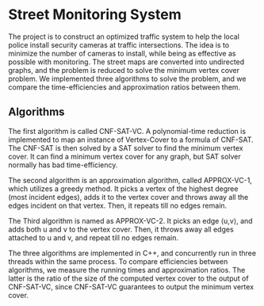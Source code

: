 # Street Monitoring System
The project is to construct an optimized traffic system to help the local police install security cameras at traffic intersections. The idea is to minimize the number of cameras to install, while being as effective as possible with monitoring. The street maps are converted into undirected graphs, and the problem is reduced to solve the minimum vertex cover problem. We implemented three algorithms to solve the problem, and we compare the time-efficiencies and approximation ratios between them.

## Algorithms
The first algorithm is called CNF-SAT-VC. A polynomial-time reduction is implemented to map an instance of Vertex-Cover to a formula of CNF-SAT. The CNF-SAT is then solved by a SAT solver to find the minimum vertex cover. It can find a minimum vertex cover for any graph, but SAT solver normally has bad time-efficiency.

The second algorithm is an approximation algorithm, called APPROX-VC-1, which utilizes a greedy method. It picks a vertex of the highest degree (most incident edges), adds it to the vertex cover and throws away all the edges incident on that vertex. Then, it repeats till no edges remain.

The Third algorithm is named as APPROX-VC-2. It picks an edge ⟨u,v⟩, and adds both u and v to the vertex cover. Then, it throws away all edges attached to u and v, and repeat till no edges remain.

The three algorithms are implemented in C++, and concurrently run in three threads within the same process. To compare efficiencies between algorithms, we measure the running times and approximation ratios. The latter is the ratio of the size of the computed vertex cover to the output of CNF-SAT-VC, since CNF-SAT-VC guarantees to output the minimum vertex cover. 